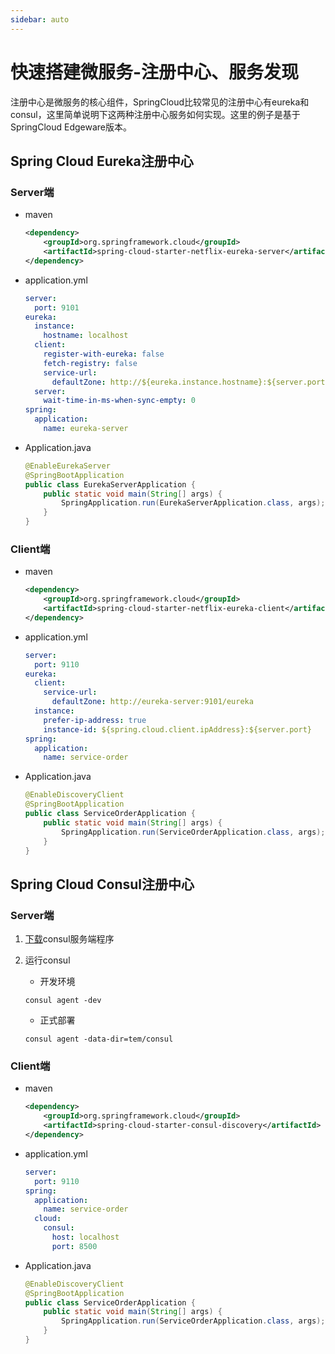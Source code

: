 ```yaml
---
sidebar: auto
---
```

# 快速搭建微服务-注册中心、服务发现

注册中心是微服务的核心组件，SpringCloud比较常见的注册中心有eureka和consul，这里简单说明下这两种注册中心服务如何实现。这里的例子是基于SpringCloud Edgeware版本。

<!--more-->

## Spring Cloud Eureka注册中心

### Server端

- maven

    ```xml
    <dependency>
        <groupId>org.springframework.cloud</groupId>
        <artifactId>spring-cloud-starter-netflix-eureka-server</artifactId>
    </dependency>
    ```

- application.yml

    ```yaml
    server:
      port: 9101
    eureka:
      instance:
        hostname: localhost
      client:
        register-with-eureka: false
        fetch-registry: false
        service-url:
          defaultZone: http://${eureka.instance.hostname}:${server.port}/eureka
      server:
        wait-time-in-ms-when-sync-empty: 0
    spring:
      application:
        name: eureka-server
    ```

- Application.java

    ```java
    @EnableEurekaServer
    @SpringBootApplication
    public class EurekaServerApplication {
        public static void main(String[] args) {
            SpringApplication.run(EurekaServerApplication.class, args);
        }
    }
    ```

### Client端

- maven

    ```xml
    <dependency>
        <groupId>org.springframework.cloud</groupId>
        <artifactId>spring-cloud-starter-netflix-eureka-client</artifactId>
    </dependency>
    ```
    
- application.yml

    ```yaml
    server:
      port: 9110
    eureka:
      client:
        service-url:
          defaultZone: http://eureka-server:9101/eureka
      instance:
        prefer-ip-address: true
        instance-id: ${spring.cloud.client.ipAddress}:${server.port}
    spring:
      application:
        name: service-order
    ```

- Application.java

    ```java
    @EnableDiscoveryClient
    @SpringBootApplication
    public class ServiceOrderApplication {
        public static void main(String[] args) {
            SpringApplication.run(ServiceOrderApplication.class, args);
        }
    }
    ```

## Spring Cloud Consul注册中心

### Server端

1. [下载](https://www.consul.io/downloads.html)consul服务端程序

2. 运行consul

    - 开发环境
    ```
    consul agent -dev
    ```

    - 正式部署
    ```
    consul agent -data-dir=tem/consul
    ```

### Client端

- maven

    ```xml
    <dependency>
        <groupId>org.springframework.cloud</groupId>
        <artifactId>spring-cloud-starter-consul-discovery</artifactId>
    </dependency>
    ```
    
- application.yml

    ```yaml
    server:
      port: 9110
    spring:
      application:
        name: service-order
      cloud: 
        consul:
          host: localhost
          port: 8500
    ```

- Application.java

    ```java
    @EnableDiscoveryClient
    @SpringBootApplication
    public class ServiceOrderApplication {
        public static void main(String[] args) {
            SpringApplication.run(ServiceOrderApplication.class, args);
        }
    }
    ```